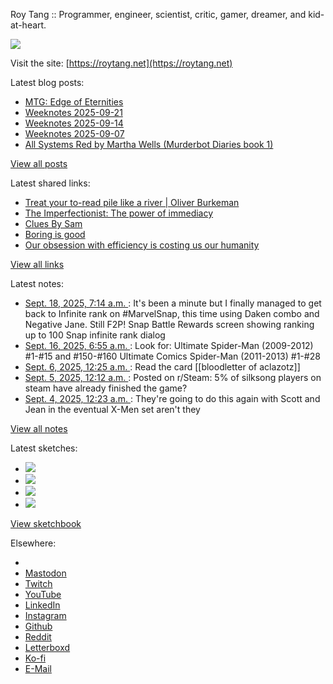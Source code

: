 Roy Tang :: Programmer, engineer, scientist, critic, gamer, dreamer, and kid-at-heart.

![](https://roytang.net/static/img/profile.jpg)

Visit the site: [https://roytang.net](https://roytang.net)

Latest blog posts:

- [MTG: Edge of Eternities](https://roytang.net/2025/09/mtg-edge/)
- [Weeknotes 2025-09-21](https://roytang.net/2025/09/weeknotes-09-21/)
- [Weeknotes 2025-09-14](https://roytang.net/2025/09/weeknotes-09-14/)
- [Weeknotes 2025-09-07](https://roytang.net/2025/09/weeknotes-09-07/)
- [All Systems Red by Martha Wells (Murderbot Diaries book 1)](https://roytang.net/2025/09/all-systems-red/)

[View all posts](https://roytang.net/blog)

Latest shared links:

- [Treat your to-read pile like a river | Oliver Burkeman](https://roytang.net/2025/09/869cc4b20082075cf86924a564f52cc9/)
- [The Imperfectionist: The power of immediacy](https://roytang.net/2025/09/7fbe97337ae4674d5c1e336c685a8cef/)
- [Clues By Sam](https://roytang.net/2025/09/a414087ec542c94481796a15efbe84b8/)
- [Boring is good](https://roytang.net/2025/09/5e80df779be836701dc68d3e8ac06a38/)
- [Our obsession with efficiency is costing us our humanity](https://roytang.net/2025/09/97ce5f48194b4fd80568f1be9f4b5f53/)

[View all links](https://roytang.net/links)

Latest notes:

- [Sept. 18, 2025, 7:14 a.m. ](https://roytang.net/2025/09/115222174502202279/): It&#x27;s been a minute but I finally managed to get back to Infinite rank on #MarvelSnap, this time using Daken combo and Negative Jane. Still F2P! Snap Battle Rewards screen showing ranking up to 100 Snap infinite rank dialog
- [Sept. 16, 2025, 6:55 a.m. ](https://roytang.net/2025/09/nefh1dm/): Look for: Ultimate Spider-Man (2009-2012) #1-#15 and #150-#160 Ultimate Comics Spider-Man (2011-2013) #1-#28
- [Sept. 6, 2025, 12:25 a.m. ](https://roytang.net/2025/09/nckxipg/): Read the card [[bloodletter of aclazotz]]
- [Sept. 5, 2025, 12:12 a.m. ](https://roytang.net/2025/09/1n8ehtp/): Posted on r/Steam: 5% of silksong players on steam have already finished the game?
- [Sept. 4, 2025, 12:23 a.m. ](https://roytang.net/2025/09/nc7tl1b/): They&#x27;re going to do this again with Scott and Jean in the eventual X-Men set aren&#x27;t they

[View all notes](https://roytang.net/notes)

Latest sketches:


- ![](https://roytang.net/media/cache/32/e6/32e6bccc49e8369f7e33d4b393e24821.jpg)
- ![](https://roytang.net/media/cache/6d/bb/6dbb65d9198fe1692eed00385ef079c4.jpg)
- ![](https://roytang.net/media/cache/55/78/5578c142afd534e31f9723865e041b14.jpg)
- ![](https://roytang.net/media/cache/ab/48/ab48f5f9b0480e3f07e72a0a6795f014.jpg)

[View sketchbook](https://roytang.net/albums/sketchbook)


Elsewhere:

- []()
- [Mastodon](https://indieweb.social/@roytang)
- [Twitch](https://twitch.tv/twitchyroy)
- [YouTube](https://youtube.com/@roytang)
- [LinkedIn](https://www.linkedin.com/in/roytang)
- [Instagram](https://instagram.com/roytang0400)
- [Github](https://github.com/roytang)
- [Reddit](https://reddit.com/u/hungryroy)
- [Letterboxd](https://letterboxd.com/hungryroy/)
- [Ko-fi](https://ko-fi.com/roytang)
- [E-Mail](mailto:hello@roytang.net)